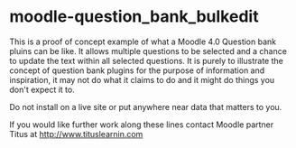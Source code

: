 # moodle-question_bank_bulkedit
This is a proof of concept example of what a Moodle 4.0 Question bank pluins can be like.
It allows multiple questions to be selected and a chance to update the text within all selected questions.
It is purely to illustrate the concept of question bank plugins for the purpose of information and inspiration, it
may not do what it claims to do and it might do things you don't expect it to.

Do not install on a live site or put anywhere near data that matters to you. 

If you would like further work along these lines contact Moodle partner Titus at http://www.tituslearnin.com
